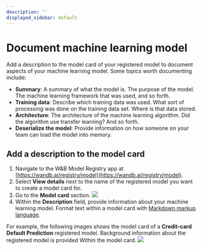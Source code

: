 ```yaml
---
description: ''
displayed_sidebar: default
---
```


# Document machine learning model

Add a description to the model card of your registered model to document aspects of your machine learning model. Some topics worth documenting include:

* **Summary**: A summary of what the model is. The purpose of the model. The machine learning framework that was used, and so forth. 
* **Training data**: Describe which training data was used. What sort of processing was done on the training data set. Where is that data stored.
* **Architecture**: The architecture of the machine learning algorithm. Did the algorithm use transfer learning? And so forth.
* **Deserialize the model**: Provide information on how someone on your team can load the model into memory.


## Add a description to the model card

1. Navigate to the W&B Model Registry app at [https://wandb.ai/registry/model](https://wandb.ai/registry/model).
2. Select **View details** next to the name of the registered model you want to create a model card for.
2. Go to the **Model card** section.
![](/images/models/model_card_example.png)
3. Within the **Description** field, provide information about your machine learning model. Format text within a model card with [Markdown markup language](https://www.markdownguide.org/).


For example, the following images shows the model card of a **Credit-card Default Prediction** registered model. Background information about the registered model is provided Within the model card.
![](/images/models/model_card_credit_example.png)